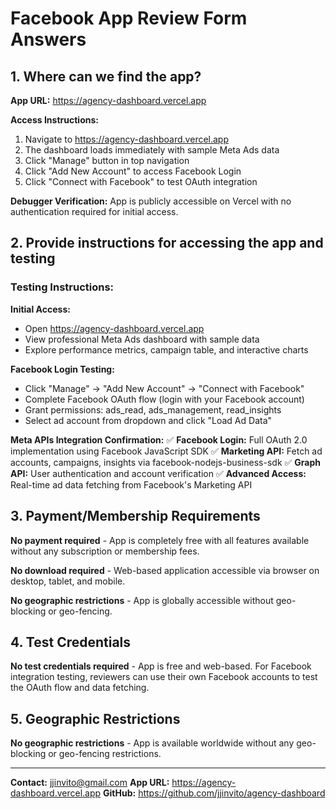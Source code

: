 # Facebook App Review Form Answers

## 1. Where can we find the app?

**App URL:** https://agency-dashboard.vercel.app

**Access Instructions:**
1. Navigate to https://agency-dashboard.vercel.app
2. The dashboard loads immediately with sample Meta Ads data
3. Click "Manage" button in top navigation
4. Click "Add New Account" to access Facebook Login
5. Click "Connect with Facebook" to test OAuth integration

**Debugger Verification:** App is publicly accessible on Vercel with no authentication required for initial access.

## 2. Provide instructions for accessing the app and testing

### **Testing Instructions:**

**Initial Access:**
- Open https://agency-dashboard.vercel.app
- View professional Meta Ads dashboard with sample data
- Explore performance metrics, campaign table, and interactive charts

**Facebook Login Testing:**
- Click "Manage" → "Add New Account" → "Connect with Facebook"
- Complete Facebook OAuth flow (login with your Facebook account)
- Grant permissions: ads_read, ads_management, read_insights
- Select ad account from dropdown and click "Load Ad Data"

**Meta APIs Integration Confirmation:**
✅ **Facebook Login:** Full OAuth 2.0 implementation using Facebook JavaScript SDK
✅ **Marketing API:** Fetch ad accounts, campaigns, insights via facebook-nodejs-business-sdk
✅ **Graph API:** User authentication and account verification
✅ **Advanced Access:** Real-time ad data fetching from Facebook's Marketing API

## 3. Payment/Membership Requirements

**No payment required** - App is completely free with all features available without any subscription or membership fees.

**No download required** - Web-based application accessible via browser on desktop, tablet, and mobile.

**No geographic restrictions** - App is globally accessible without geo-blocking or geo-fencing.

## 4. Test Credentials

**No test credentials required** - App is free and web-based. For Facebook integration testing, reviewers can use their own Facebook accounts to test the OAuth flow and data fetching.

## 5. Geographic Restrictions

**No geographic restrictions** - App is available worldwide without any geo-blocking or geo-fencing restrictions.

---

**Contact:** jjinvito@gmail.com
**App URL:** https://agency-dashboard.vercel.app
**GitHub:** https://github.com/jjinvito/agency-dashboard 